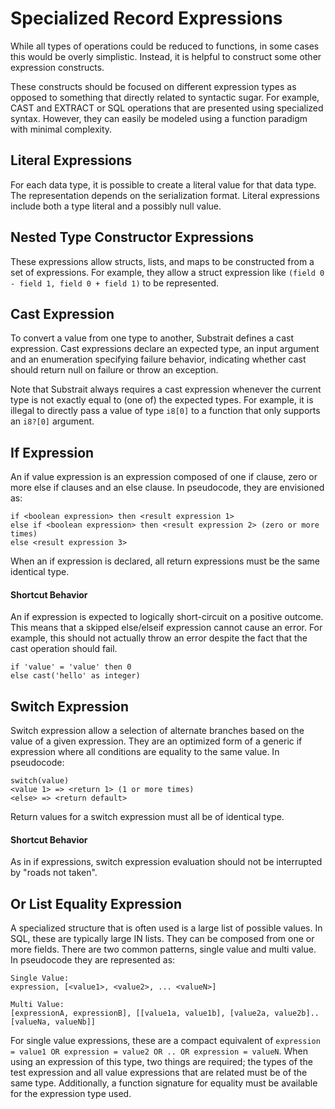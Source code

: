 # Specialized Record Expressions
While all types of operations could be reduced to functions, in some cases this would be overly simplistic. Instead, it is helpful to construct some other expression constructs.

These constructs should be focused on different expression types as opposed to something that directly related to syntactic sugar. For example, CAST and EXTRACT or SQL operations that are presented using specialized syntax. However, they can easily be modeled using a function paradigm with minimal complexity.



## Literal Expressions
For each data type, it is possible to create a literal value for that data type. The representation depends on the serialization format. Literal expressions include both a type literal and a possibly null value.

## Nested Type Constructor Expressions
These expressions allow structs, lists, and maps to be constructed from a set of expressions. For example, they allow a struct expression like `(field 0 - field 1, field 0 + field 1)` to be represented.

## Cast Expression
To convert a value from one type to another, Substrait defines a cast expression. Cast expressions declare an expected type, an input argument and an enumeration specifying failure behavior, indicating whether cast should return null on failure or throw an exception.

Note that Substrait always requires a cast expression whenever the current type is not exactly equal to (one of) the expected types. For example, it is illegal to directly pass a value of type `i8[0]` to a function that only supports an `i8?[0]` argument.

## If Expression
An if value expression is an expression composed of one if clause, zero or more else if clauses and an else clause. In pseudocode, they are envisioned as:

```
if <boolean expression> then <result expression 1>
else if <boolean expression> then <result expression 2> (zero or more times)
else <result expression 3>
```

When an if expression is declared, all return expressions must be the same identical type.

#### Shortcut Behavior
An if expression is expected to logically short-circuit on a positive outcome. This means that a skipped else/elseif expression cannot cause an error. For example, this should not actually throw an error despite the fact that the cast operation should fail.

```
if 'value' = 'value' then 0
else cast('hello' as integer) 
```



## Switch Expression
Switch expression allow a selection of alternate branches based on the value of a given expression. They are an optimized form of a generic if expression where all conditions are equality to the same value. In pseudocode:

```
switch(value)
<value 1> => <return 1> (1 or more times)
<else> => <return default>
```

Return values for a switch expression must all be of identical type.

#### Shortcut Behavior

As in if expressions, switch expression evaluation should not be interrupted by "roads not taken".



## Or List Equality Expression

A specialized structure that is often used is a large list of possible values. In SQL, these are typically large IN lists. They can be composed from one or more fields. There are two common patterns, single value and multi value. In pseudocode they are represented as:

```
Single Value:
expression, [<value1>, <value2>, ... <valueN>]

Multi Value:
[expressionA, expressionB], [[value1a, value1b], [value2a, value2b].. [valueNa, valueNb]]
```

For single value expressions, these are a compact equivalent of `expression = value1 OR expression = value2 OR .. OR expression = valueN`. When using an expression of this type, two things are required; the types of the test expression and all value expressions that are related must be of the same type. Additionally, a function signature for equality must be available for the expression type used.









